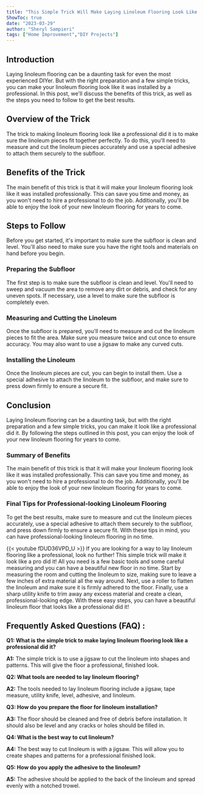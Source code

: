 ```yaml
---
title: "This Simple Trick Will Make Laying Linoleum Flooring Look Like a Professional Did It!"
ShowToc: true 
date: "2023-03-29"
author: "Sheryl Sampieri" 
tags: ["Home Improvement","DIY Projects"]
---
```

## Introduction

Laying linoleum flooring can be a daunting task for even the most experienced DIYer. But with the right preparation and a few simple tricks, you can make your linoleum flooring look like it was installed by a professional. In this post, we'll discuss the benefits of this trick, as well as the steps you need to follow to get the best results. 

## Overview of the Trick

The trick to making linoleum flooring look like a professional did it is to make sure the linoleum pieces fit together perfectly. To do this, you'll need to measure and cut the linoleum pieces accurately and use a special adhesive to attach them securely to the subfloor. 

## Benefits of the Trick

The main benefit of this trick is that it will make your linoleum flooring look like it was installed professionally. This can save you time and money, as you won't need to hire a professional to do the job. Additionally, you'll be able to enjoy the look of your new linoleum flooring for years to come. 

## Steps to Follow

Before you get started, it's important to make sure the subfloor is clean and level. You'll also need to make sure you have the right tools and materials on hand before you begin. 

### Preparing the Subfloor

The first step is to make sure the subfloor is clean and level. You'll need to sweep and vacuum the area to remove any dirt or debris, and check for any uneven spots. If necessary, use a level to make sure the subfloor is completely even. 

### Measuring and Cutting the Linoleum

Once the subfloor is prepared, you'll need to measure and cut the linoleum pieces to fit the area. Make sure you measure twice and cut once to ensure accuracy. You may also want to use a jigsaw to make any curved cuts. 

### Installing the Linoleum

Once the linoleum pieces are cut, you can begin to install them. Use a special adhesive to attach the linoleum to the subfloor, and make sure to press down firmly to ensure a secure fit. 

## Conclusion

Laying linoleum flooring can be a daunting task, but with the right preparation and a few simple tricks, you can make it look like a professional did it. By following the steps outlined in this post, you can enjoy the look of your new linoleum flooring for years to come. 

### Summary of Benefits

The main benefit of this trick is that it will make your linoleum flooring look like it was installed professionally. This can save you time and money, as you won't need to hire a professional to do the job. Additionally, you'll be able to enjoy the look of your new linoleum flooring for years to come. 

### Final Tips for Professional-looking Linoleum Flooring

To get the best results, make sure to measure and cut the linoleum pieces accurately, use a special adhesive to attach them securely to the subfloor, and press down firmly to ensure a secure fit. With these tips in mind, you can have professional-looking linoleum flooring in no time.

{{< youtube fDUD36VPD_U >}} 
If you are looking for a way to lay linoleum flooring like a professional, look no further! This simple trick will make it look like a pro did it! All you need is a few basic tools and some careful measuring and you can have a beautiful new floor in no time. Start by measuring the room and cutting the linoleum to size, making sure to leave a few inches of extra material all the way around. Next, use a roller to flatten the linoleum and make sure it is firmly adhered to the floor. Finally, use a sharp utility knife to trim away any excess material and create a clean, professional-looking edge. With these easy steps, you can have a beautiful linoleum floor that looks like a professional did it!

## Frequently Asked Questions (FAQ) :
**Q1: What is the simple trick to make laying linoleum flooring look like a professional did it?**

**A1:** The simple trick is to use a jigsaw to cut the linoleum into shapes and patterns. This will give the floor a professional, finished look.

**Q2: What tools are needed to lay linoleum flooring?**

**A2:** The tools needed to lay linoleum flooring include a jigsaw, tape measure, utility knife, level, adhesive, and linoleum.

**Q3: How do you prepare the floor for linoleum installation?**

**A3:** The floor should be cleaned and free of debris before installation. It should also be level and any cracks or holes should be filled in.

**Q4: What is the best way to cut linoleum?**

**A4:** The best way to cut linoleum is with a jigsaw. This will allow you to create shapes and patterns for a professional finished look.

**Q5: How do you apply the adhesive to the linoleum?**

**A5:** The adhesive should be applied to the back of the linoleum and spread evenly with a notched trowel.





